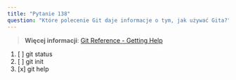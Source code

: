 ```yaml
---
title: "Pytanie 138"
question: "Które polecenie Git daje informacje o tym, jak używać Gita?"
---
```


> **Więcej informacji**: [Git Reference - Getting Help](https://git-scm.com/docs/git#_getting_help)
1. [ ] git status
1. [ ] git init
1. [x] git help
